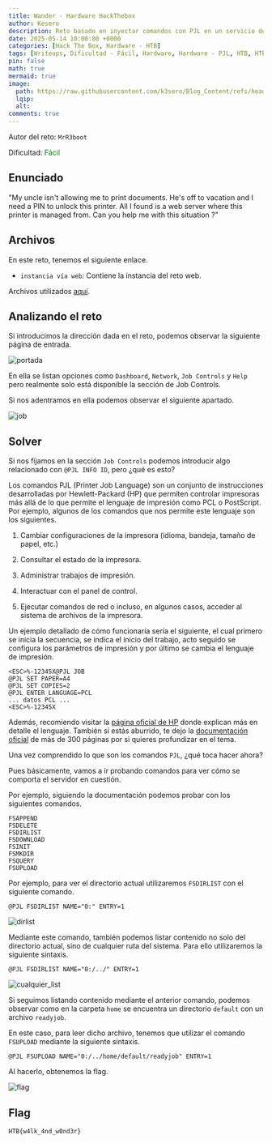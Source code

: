 ```yaml
---
title: Wander - Hardware HackThebox
author: Kesero
description: Reto basado en inyectar comandos con PJL en un servicio de impresión online.
date: 2025-05-14 10:00:00 +0000
categories: [Hack The Box, Hardware - HTB]
tags: [Writeups, Dificultad - Fácil, Hardware, Hardware - PJL, HTB, HTB - Hardware]
pin: false
math: true
mermaid: true
image:
  path: https://raw.githubusercontent.com/k3sero/Blog_Content/refs/heads/main/HackTheBox/assets/Hardware.png
  lqip: 
  alt: 
comments: true
---
```


Autor del reto: `MrR3boot`

Dificultad: <font color=green>Fácil</font>

## Enunciado

"My uncle isn't allowing me to print documents. He's off to vacation and I need a PIN to unlock this printer. All I found is a web server where this printer is managed from. Can you help me with this situation ?"

## Archivos

En este reto, tenemos el siguiente enlace.

- `instancia vía web`: Contiene la instancia del reto web.

Archivos utilizados [aquí](https://github.com/k3sero/Blog_Content/tree/main/HackTheBox/Hardware/Wander).

## Analizando el reto

Si introducimos la dirección dada en el reto, podemos observar la siguiente página de entrada.

![portada](https://raw.githubusercontent.com/k3sero/Blog_Content/refs/heads/main/HackTheBox/Hardware/Wander/portada.png)

En ella se listan opciones como `Dashboard`, `Network`, `Job Controls` y `Help` pero realmente solo está disponible la sección de Job Controls.

Si nos adentramos en ella podemos observar el siguiente apartado.

![job](https://raw.githubusercontent.com/k3sero/Blog_Content/refs/heads/main/HackTheBox/Hardware/Wander/job.png)

## Solver

Si nos fijamos en la sección `Job Controls` podemos introducir algo relacionado con `@PJL INFO ID`, pero ¿qué es esto?

Los comandos PJL (Printer Job Language) son un conjunto de instrucciones desarrolladas por Hewlett-Packard (HP) que permiten controlar impresoras más allá de lo que permite el lenguaje de impresión como PCL o PostScript. Por ejemplo, algunos de los comandos que nos permite este lenguaje son los siguientes.

1. Cambiar configuraciones de la impresora (idioma, bandeja, tamaño de papel, etc.)

2. Consultar el estado de la impresora.

3. Administrar trabajos de impresión.

4. Interactuar con el panel de control.

5. Ejecutar comandos de red o incluso, en algunos casos, acceder al sistema de archivos de la impresora.

Un ejemplo detallado de cómo funcionaría sería el siguiente, el cual primero se inicia la secuencia, se indica el inicio del trabajo, acto seguido se configura los parámetros de impresión y por último se cambia el lenguaje de impresión.

```
<ESC>%-12345X@PJL JOB
@PJL SET PAPER=A4
@PJL SET COPIES=2
@PJL ENTER LANGUAGE=PCL
... datos PCL ...
<ESC>%-12345X
```

Además, recomiendo visitar la [página oficial de HP](https://developers.hp.com/hp-printer-command-languages-pcl/doc/print-job-language-pjl) donde explican más en detalle el lenguaje. También si estás aburrido, te dejo la [documentación oficial](https://developers.hp.com/system/files/attachments/PJLReference%282003%29_0.pdf) de más de 300 páginas por si quieres profundizar en el tema.

Una vez comprendido lo que son los comandos `PJL`, ¿qué toca hacer ahora?

Pues básicamente, vamos a ir probando comandos para ver cómo se comporta el servidor en cuestión.

Por ejemplo, siguiendo la documentación podemos probar con los siguientes comandos.

```
FSAPPEND
FSDELETE
FSDIRLIST
FSDOWNLOAD
FSINIT
FSMKDIR
FSQUERY
FSUPLOAD
```

Por ejemplo, para ver el directorio actual utilizaremos `FSDIRLIST` con el siguiente comando.

```
@PJL FSDIRLIST NAME="0:" ENTRY=1
```

![dirlist](https://raw.githubusercontent.com/k3sero/Blog_Content/refs/heads/main/HackTheBox/Hardware/Wander/dirlist.png)

Mediante este comando, también podemos listar contenido no solo del directorio actual, sino de cualquier ruta del sistema. Para ello utilizaremos la siguiente sintaxis.

```
@PJL FSDIRLIST NAME="0:/../" ENTRY=1
```

![cualquier_list](https://raw.githubusercontent.com/k3sero/Blog_Content/refs/heads/main/HackTheBox/Hardware/Wander/cualquierlist.png)

Si seguimos listando contenido mediante el anterior comando, podemos observar como en la carpeta `home` se encuentra un directorio `default` con un archivo `readyjob`.

En este caso, para leer dicho archivo, tenemos que utilizar el comando `FSUPLOAD` mediante la siguiente sintaxis.

```
@PJL FSUPLOAD NAME="0:/../home/default/readyjob" ENTRY=1
```

Al hacerlo, obtenemos la flag.

![flag](https://raw.githubusercontent.com/k3sero/Blog_Content/refs/heads/main/HackTheBox/Hardware/Wander/flag.png)

## Flag
`HTB{w4lk_4nd_w0nd3r}`